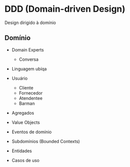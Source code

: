 # DDD (Domain-driven Design)

Design dirigido à domínio

## Domínio

- Domain Experts
    - Conversa
- Linguagem ubíqa

- Usuário
    - Cliente
    - Fornecedor
    - Atendentee
    - Barman

- Agregados
- Value Objects
- Eventos de domínio
- Subdomínios (Bounded Contexts)
- Entidades
- Casos de uso